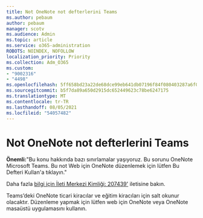 ```yaml
---
title: Not OneNote not defterlerini Teams
ms.author: pebaum
author: pebaum
manager: scotv
ms.audience: Admin
ms.topic: article
ms.service: o365-administration
ROBOTS: NOINDEX, NOFOLLOW
localization_priority: Priority
ms.collection: Adm_O365
ms.custom:
- "9002316"
- "4498"
ms.openlocfilehash: 5ff658bd23a22de68dce99eb641db07196f84f080403287a6f06b4d8ff69c7d9
ms.sourcegitcommit: b5f7da89a650d2915dc652449623c78be6247175
ms.translationtype: MT
ms.contentlocale: tr-TR
ms.lasthandoff: 08/05/2021
ms.locfileid: "54057482"
---
```

# <a name="editing-onenote-notebooks-in-teams"></a>Not OneNote not defterlerini Teams

**Önemli:**"Bu konu hakkında bazı sınırlamalar yaşıyoruz. Bu sorunu OneNote Microsoft Teams. Bu not Web için OneNote düzenlemek için lütfen Bu Defteri Kullan'a tıklayın."  

Daha fazla [bilgi için İleti Merkezi Kimliği: 207439'](https://admin.microsoft.com/Adminportal/Home?source=applauncher#MessageCenter?id=MC207439) iletisine bakın.

Teams’deki OneNote ticari kiracılar ve eğitim kiracıları için salt okunur olacaktır. Düzenleme yapmak için lütfen web için OneNote veya OneNote masaüstü uygulamasını kullanın.
